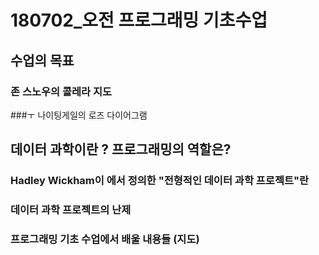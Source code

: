 # 180702_오전 프로그래밍 기초수업
## 수업의 목표


### 존 스노우의 콜레라 지도 



###ㅜ 나이팅게일의 로즈 다이어그램



## 데이터 과학이란 ? 프로그래밍의 역할은?


### Hadley Wickham이 에서 정의한 "전형적인 데이터 과학 프로젝트"란




### 데이터 과학 프로젝트의 난제


### 프로그래밍 기초 수업에서 배울 내용들 (지도)
